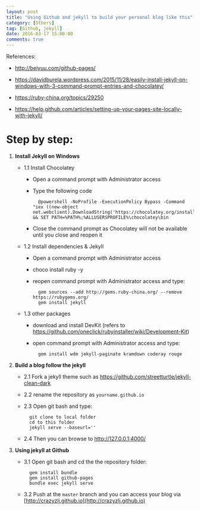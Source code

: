 ```yaml
---
layout: post
title: "Using Github and jekyll to build your personal blog like this"
category: [Others]
tag: [Github, jekyll]
date: 2016-03-17 15:00:00
comments: true
---
```




References:

- http://beiyuu.com/github-pages/

- https://davidburela.wordpress.com/2015/11/28/easily-install-jekyll-on-windows-with-3-command-prompt-entries-and-chocolatey/

- https://ruby-china.org/topics/29250

- https://help.github.com/articles/setting-up-your-pages-site-locally-with-jekyll/

# Step by step:
1. **Install Jekyll on Windows**
	+ 1.1 Install Chocolatey
		+ Open a command prompt with Administrator access
		+ Type the following code
		
				@powershell -NoProfile -ExecutionPolicy Bypass -Command "iex ((new-object net.webclient).DownloadString('https://chocolatey.org/install.ps1'))" && SET PATH=%PATH%;%ALLUSERSPROFILE%\chocolatey\bin

		+ Close the command prompt as Chocolatey will not be available until you close and reopen it
	+ 1.2 Install dependencies & Jekyll
		+ Open a command prompt with Administrator access
		+ choco install ruby -y
		+ reopen command prompt with Administrator access and type:
			
				gem sources --add http://gems.ruby-china.org/ --remove https://rubygems.org/
				gem install jekyll

	+ 1.3 other packages

		+ download and install DevKit (refers to https://github.com/oneclick/rubyinstaller/wiki/Development-Kit)
		+ open command prompt with Administrator access and type:
			
				gem install wdm jekyll-paginate kramdown coderay rouge

2. **Build a blog follow the jekyll**
	+ 2.1 Fork a jekyll theme such as https://github.com/streetturtle/jekyll-clean-dark
	+ 2.2 rename the repository as `yourname.github.io`
	+ 2.3 Open git bash and type:

			git clone to local folder
			cd to this folder
			jekyll serve --baseurl=''

	+ 2.4 Then you can browse to http://127.0.0.1:4000/
3. **Using jekyll at Github**
	+ 3.1 Open git bash and cd the the repository folder:
	
			gem install bundle
			gem install github-pages
			bundle exec jekyll serve

	+ 3.2 Push at the `master` branch and you can access your blog via [http://crazyzlj.github.io](http://crazyzlj.github.io)
	